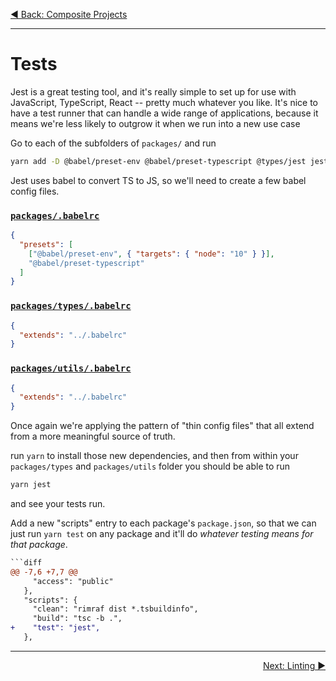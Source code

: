 <p align='left'>
 <a href="./02-composite-project.md">◀ Back: Composite Projects</a>
</p>

---

# Tests

Jest is a great testing tool, and it's really simple to set up for use with JavaScript, TypeScript, React -- pretty much whatever you like. It's nice to have a test runner that can handle a wide range of applications, because it means we're less likely to outgrow it when we run into a new use case

Go to each of the subfolders of `packages/` and run

```sh
yarn add -D @babel/preset-env @babel/preset-typescript @types/jest jest
```

Jest uses babel to convert TS to JS, so we'll need to create a few babel config files.

### [`packages/.babelrc`](../packages/.babelrc)

```json
{
  "presets": [
    ["@babel/preset-env", { "targets": { "node": "10" } }],
    "@babel/preset-typescript"
  ]
}
```

### [`packages/types/.babelrc`](../packages/types/.babelrc)

```json
{
  "extends": "../.babelrc"
}
```

### [`packages/utils/.babelrc`](../packages/utils/.babelrc)

```json
{
  "extends": "../.babelrc"
}
```

Once again we're applying the pattern of "thin config files" that all extend from a more meaningful source of truth.

run `yarn` to install those new dependencies, and then from within your `packages/types` and `packages/utils` folder you should be able to run

```sh
yarn jest
```

and see your tests run.

Add a new "scripts" entry to each package's `package.json`, so that we can just run `yarn test` on any package and it'll do _whatever testing means for that package_.

````diff
```diff
@@ -7,6 +7,7 @@
     "access": "public"
   },
   "scripts": {
     "clean": "rimraf dist *.tsbuildinfo",
     "build": "tsc -b .",
+    "test": "jest",
   },
````

---

<p align='right'>
 <a href="./04-linting.md">Next: Linting ▶</a>
</p>
